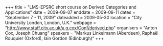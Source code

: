 +++
title = "LMS-EPSRC short course on Derived Categories and Applications"
date = 2009-09-07
enddate = 2009-09-11
dates = "September 7 - 11, 2009"
dateadded = 2009-05-30
location = "City University London, London, U.K."
webpage = "http://www.staff.city.ac.uk/a.g.cox/Conf/derived.php"
organisers = "Anton Cox, Joseph Chuang"
speakers = "Markus Linkelmann (Aberdeen), Raphaël Rouquier (Oxford), Iain Gordon (Edinburgh)"
+++

